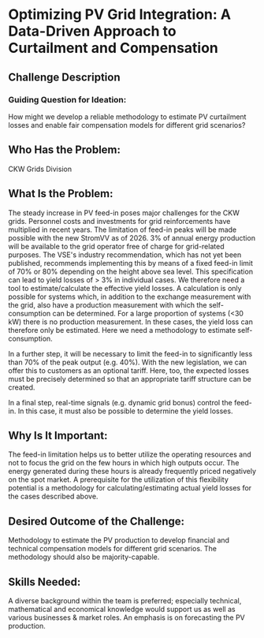 # Optimizing PV Grid Integration: A Data-Driven Approach to Curtailment and Compensation

## Challenge Description
### Guiding Question for Ideation:
How might we develop a reliable methodology to estimate PV curtailment losses and enable fair compensation models for different grid scenarios?

## Who Has the Problem:
CKW Grids Division

## What Is the Problem:
The steady increase in PV feed-in poses major challenges for the CKW grids. Personnel costs and investments for grid reinforcements have multiplied in recent years. The limitation of feed-in peaks will be made possible with the new StromVV as of 2026. 3% of annual energy production will be available to the grid operator free of charge for grid-related purposes. The VSE's industry recommendation, which has not yet been published, recommends implementing this by means of a fixed feed-in limit of 70% or 80% depending on the height above sea level. This specification can lead to yield losses of > 3% in individual cases. We therefore need a tool to estimate/calculate the effective yield losses. A calculation is only possible for systems which, in addition to the exchange measurement with the grid, also have a production measurement with which the self-consumption can be determined. For a large proportion of systems (<30 kW) there is no production measurement. In these cases, the yield loss can therefore only be estimated. Here we need a methodology to estimate self-consumption.

In a further step, it will be necessary to limit the feed-in to significantly less than 70% of the peak output (e.g. 40%). With the new legislation, we can offer this to customers as an optional tariff. Here, too, the expected losses must be precisely determined so that an appropriate tariff structure can be created.

In a final step, real-time signals (e.g. dynamic grid bonus) control the feed-in. In this case, it must also be possible to determine the yield losses.

## Why Is It Important:
The feed-in limitation helps us to better utilize the operating resources and not to focus the grid on the few hours in which high outputs occur. The energy generated during these hours is already frequently priced negatively on the spot market. A prerequisite for the utilization of this flexibility potential is a methodology for calculating/estimating actual yield losses for the cases described above.

## Desired Outcome of the Challenge:
Methodology to estimate the PV production to develop financial and technical compensation models for different grid scenarios. The methodology should also be majority-capable.

## Skills Needed:
A diverse background within the team is preferred; especially technical, mathematical and economical knowledge would support us as well as various businesses & market roles. An emphasis is on forecasting the PV production.
